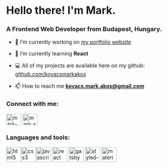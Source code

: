 <h1 align="left">Hello there! I'm Mark.</h1>
<h3 align="left">A Frontend Web Developer from Budapest, Hungary.</h3>

- 🔭 I’m currently working on [my portfolio website](https://github.com/kovacsmarkakos/markkovacs.com)

- 🌱 I’m currently learning **React**

- 💻 All of my projects are available here on my github: [github.com/kovacsmarkakos](https://github.com/kovacsmarkakos)

- 📫 How to reach me **kovacs.mark.akos@gmail.com**

<p align="left"> 
<h3 align="left">Connect with me:</h3>
<a href="https://linkedin.com/in/márk-kovács-0363b61b7" target="blank"><img align="center" src="https://cdn.jsdelivr.net/npm/simple-icons@3.0.1/icons/linkedin.svg" alt="márk-kovács-0363b61b7" height="30" width="40" /></a>
<a href="https://instagram.com/mark.akos" target="blank"><img align="center" src="https://cdn.jsdelivr.net/npm/simple-icons@3.0.1/icons/instagram.svg" alt="mark.akos" height="30" width="40" /></a>
</p>

<h3 align="left">Languages and tools:</h3>
<p align="left"><img src="https://devicons.github.io/devicon/devicon.git/icons/html5/html5-original-wordmark.svg" alt="html5" width="40" height="40"/><img src="https://devicons.github.io/devicon/devicon.git/icons/css3/css3-original-wordmark.svg" alt="css3" width="40" height="40"/><img src="https://devicons.github.io/devicon/devicon.git/icons/javascript/javascript-original.svg" alt="javascript" width="40" height="40"/> <img src="https://devicons.github.io/devicon/devicon.git/icons/react/react-original-wordmark.svg" alt="react" width="40" height="40"/>
<img src="https://www.vectorlogo.zone/logos/gatsbyjs/gatsbyjs-icon.svg" alt="gatsby" width="40" height="40"/>
<img src="https://raw.githubusercontent.com/styled-components/brand/master/styled-components.svg" alt="styled-components" width="40" height="40"/>
<img src="https://material-ui.com/static/logo_raw.svg" alt="material-ui" width="40" height="40"/>
  
</p>
